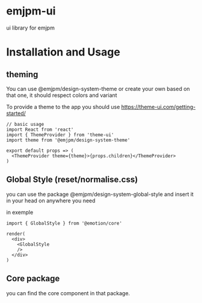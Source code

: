 # emjpm-ui
ui library for emjpm

# Installation and Usage

## theming

You can use @emjpm/design-system-theme or create your own based on that one, it should respect colors and variant 

To provide a theme to the app you should use https://theme-ui.com/getting-started/

```
// basic usage
import React from 'react'
import { ThemeProvider } from 'theme-ui'
import theme from '@emjpm/design-system-theme'

export default props => (
  <ThemeProvider theme={theme}>{props.children}</ThemeProvider>
)
```

## Global Style (reset/normalise.css)

you can use the package @emjpm/design-system-global-style and insert it in your head on anywhere you need

in exemple 

```
import { GlobalStyle } from '@emotion/core'

render(
  <div>
    <GlobalStyle
    />
  </div>
)
```

## Core package

you can find the core component in that package.